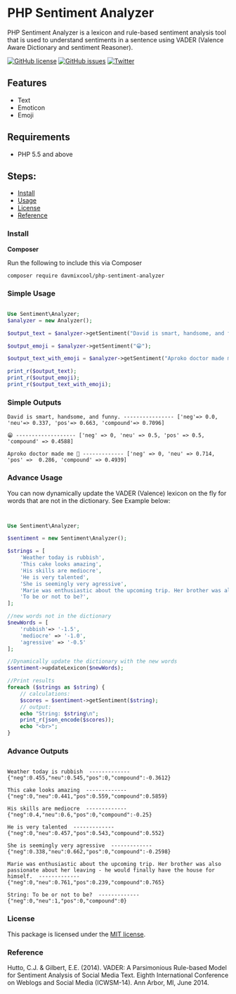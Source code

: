 # PHP Sentiment Analyzer

PHP Sentiment Analyzer is a lexicon and rule-based sentiment analysis tool that is used to understand sentiments in a sentence using VADER (Valence Aware Dictionary and sentiment Reasoner).

[![GitHub license](https://img.shields.io/github/license/davmixcool/php-sentiment-analyzer.svg)](https://github.com/davmixcool/php-sentiment-analyzer/blob/master/LICENSE)
[![GitHub issues](https://img.shields.io/github/issues/davmixcool/php-sentiment-analyzer.svg)](https://github.com/davmixcool/php-sentiment-analyzer/issues)
[![Twitter](https://img.shields.io/twitter/url/https/github.com/davmixcool/php-sentiment-analyzer.svg?style=social)](https://twitter.com/intent/tweet?text=Wow:&url=https%3A%2F%2Fgithub.com%2Fdavmixcool%2Fphp-sentiment-analyzer)

## Features

* Text
* Emoticon
* Emoji

## Requirements

- PHP 5.5 and above

## Steps:

* [Install](#install)
* [Usage](#usage)
* [License](#license)
* [Reference](#reference)

### Install

**Composer**

Run the following to include this via Composer

```shell
composer require davmixcool/php-sentiment-analyzer
```

### Simple Usage

```php

Use Sentiment\Analyzer;
$analyzer = new Analyzer(); 

$output_text = $analyzer->getSentiment("David is smart, handsome, and funny.");

$output_emoji = $analyzer->getSentiment("😁");

$output_text_with_emoji = $analyzer->getSentiment("Aproko doctor made me 🤣.");

print_r($output_text);
print_r($output_emoji);
print_r($output_text_with_emoji);

```

### Simple Outputs

```
David is smart, handsome, and funny. ---------------- ['neg'=> 0.0, 'neu'=> 0.337, 'pos'=> 0.663, 'compound'=> 0.7096]

😁 ------------------- ['neg' => 0, 'neu' => 0.5, 'pos' => 0.5, 'compound' => 0.4588]

Aproko doctor made me 🤣 ------------- ['neg' => 0, 'neu' => 0.714, 'pos' =>  0.286, 'compound' => 0.4939]

```



### Advance Usage

You can now dynamically update the VADER (Valence) lexicon on the fly for words that are not in the dictionary. See Example below:


```php


Use Sentiment\Analyzer;

$sentiment = new Sentiment\Analyzer();

$strings = [
	'Weather today is rubbish',
	'This cake looks amazing',
	'His skills are mediocre',
	'He is very talented',
	'She is seemingly very agressive',
	'Marie was enthusiastic about the upcoming trip. Her brother was also passionate about her leaving - he would finally have the house for himself.',
	'To be or not to be?',
];

//new words not in the dictionary
$newWords = [
	'rubbish'=> '-1.5',
	'mediocre' => '-1.0',
	'agressive' => '-0.5'
];

//Dynamically update the dictionary with the new words
$sentiment->updateLexicon($newWords);

//Print results
foreach ($strings as $string) {
	// calculations:
	$scores = $sentiment->getSentiment($string);
	// output:
	echo "String: $string\n";
	print_r(json_encode($scores));
	echo "<br>";
}


```


### Advance Outputs


```

Weather today is rubbish  ------------- {"neg":0.455,"neu":0.545,"pos":0,"compound":-0.3612} 

This cake looks amazing  ------------- {"neg":0,"neu":0.441,"pos":0.559,"compound":0.5859}

His skills are mediocre  ------------- {"neg":0.4,"neu":0.6,"pos":0,"compound":-0.25}

He is very talented  ------------- {"neg":0,"neu":0.457,"pos":0.543,"compound":0.552}

She is seemingly very agressive  ------------- {"neg":0.338,"neu":0.662,"pos":0,"compound":-0.2598}

Marie was enthusiastic about the upcoming trip. Her brother was also passionate about her leaving - he would finally have the house for himself.  ------------- {"neg":0,"neu":0.761,"pos":0.239,"compound":0.765}

String: To be or not to be?  ------------- {"neg":0,"neu":1,"pos":0,"compound":0}

```


### License

This package is licensed under the [MIT license](https://github.com/davmixcool/php-sentiment-analyzer/blob/master/LICENSE).

### Reference

Hutto, C.J. & Gilbert, E.E. (2014). VADER: A Parsimonious Rule-based Model for Sentiment Analysis of Social Media Text. Eighth International Conference on Weblogs and Social Media (ICWSM-14). Ann Arbor, MI, June 2014. 